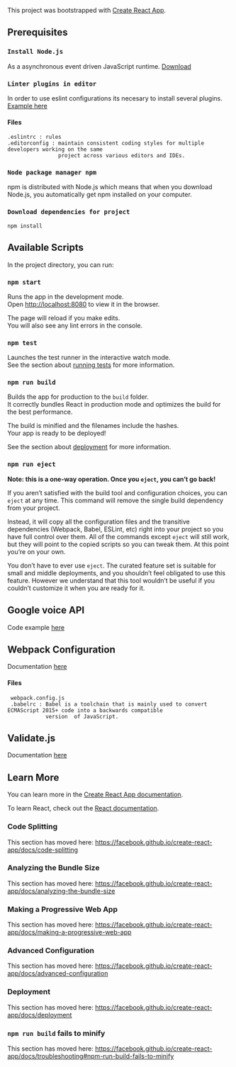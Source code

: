 This project was bootstrapped with [Create React App](https://github.com/facebook/create-react-app).

## Prerequisites

### `Install Node.js`

As a asynchronous event driven JavaScript runtime.
[Download](https://nodejs.org/es/)

### `Linter plugins in editor`

In order to use eslint configurations its necesary to install several plugins.
[Example here](https://blog.michelletorres.mx/aplicar-buenas-practicas-a-tu-codigo-de-js-con-eslint/)

#### Files
    .eslintrc : rules
    .editorconfig : maintain consistent coding styles for multiple developers working on the same
                    project across various editors and IDEs.

### `Node package manager npm`

npm is distributed with Node.js which means that when you download Node.js,
you automatically get npm installed on your computer.

### `Download dependencies for project`

`npm install`

## Available Scripts

In the project directory, you can run:

### `npm start`

Runs the app in the development mode.<br>
Open [http://localhost:8080](http://localhost:8080) to view it in the browser.

The page will reload if you make edits.<br>
You will also see any lint errors in the console.

### `npm test`

Launches the test runner in the interactive watch mode.<br>
See the section about [running tests](https://facebook.github.io/create-react-app/docs/running-tests) for more information.

### `npm run build`

Builds the app for production to the `build` folder.<br>
It correctly bundles React in production mode and optimizes the build for the best performance.

The build is minified and the filenames include the hashes.<br>
Your app is ready to be deployed!

See the section about [deployment](https://facebook.github.io/create-react-app/docs/deployment) for more information.

### `npm run eject`

**Note: this is a one-way operation. Once you `eject`, you can’t go back!**

If you aren’t satisfied with the build tool and configuration choices, you can `eject` at any time. This command will remove the single build dependency from your project.

Instead, it will copy all the configuration files and the transitive dependencies (Webpack, Babel, ESLint, etc) right into your project so you have full control over them. All of the commands except `eject` will still work, but they will point to the copied scripts so you can tweak them. At this point you’re on your own.

You don’t have to ever use `eject`. The curated feature set is suitable for small and middle deployments, and you shouldn’t feel obligated to use this feature. However we understand that this tool wouldn’t be useful if you couldn’t customize it when you are ready for it.

## Google voice  API

Code example [here](https://developers.google.com/web/updates/2013/01/Voice-Driven-Web-Apps-Introduction-to-the-Web-Speech-API)

## Webpack Configuration

Documentation [here](https://webpack.js.org/)

#### Files
     webpack.config.js
     .babelrc : Babel is a toolchain that is mainly used to convert ECMAScript 2015+ code into a backwards compatible
                version  of JavaScript.

## Validate.js

Documentation [here](https://validatejs.org/)

## Learn More

You can learn more in the [Create React App documentation](https://facebook.github.io/create-react-app/docs/getting-started).

To learn React, check out the [React documentation](https://reactjs.org/).

### Code Splitting

This section has moved here: https://facebook.github.io/create-react-app/docs/code-splitting

### Analyzing the Bundle Size

This section has moved here: https://facebook.github.io/create-react-app/docs/analyzing-the-bundle-size

### Making a Progressive Web App

This section has moved here: https://facebook.github.io/create-react-app/docs/making-a-progressive-web-app

### Advanced Configuration

This section has moved here: https://facebook.github.io/create-react-app/docs/advanced-configuration

### Deployment

This section has moved here: https://facebook.github.io/create-react-app/docs/deployment

### `npm run build` fails to minify

This section has moved here: https://facebook.github.io/create-react-app/docs/troubleshooting#npm-run-build-fails-to-minify
